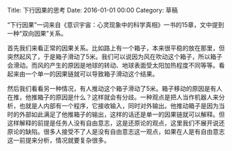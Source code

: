 Title: 下行因果的思考
Date: 2016-01-01 00:00
Category: 草稿

“下行因果”一词来自《意识宇宙：心灵现象中的科学真相》一书的15章，文中提到一种“双向因果”关系。

首先我们来看正常的因果关系。比如路上有一个箱子，本来很平稳的放在那里，但突然起风了，于是箱子滑动了5米。我们可以说因为风在吹动这个箱子，所以箱子会滑动。而风的产生的原因是地球的转动、地球表面受太阳加热程度不同等等。看起来由一个单一的因果链就可以导致箱子滑动这个结果。

然后我们看看另一种情况，有人推动这个箱子滑动了5米。箱子移动的原因是有人在推，他推箱子的原因是什么？这样就会有分歧。一种观点是把人当作机器人来分析，也就是人内部有一个程序，它接收输入，同时对外输出。他推动箱子是因为当时的外部如此满足了他推箱子的输出，这样的话还是单一的因果链就可以解释。但这样解释的前提是任务人没有自由意志，这是还原论的观点，这里我们不展开说还原论的缺陷。很多人接受不了人是没有自由意志这一观点，如果在人是有自由意志这一前提来分析，情况就要复杂很多。

